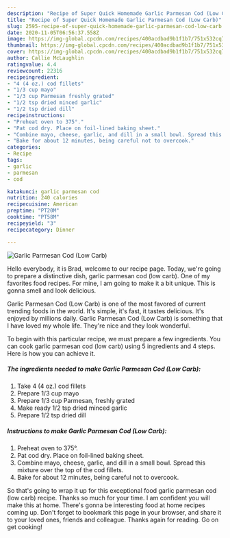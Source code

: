 ```yaml
---
description: "Recipe of Super Quick Homemade Garlic Parmesan Cod (Low Carb)"
title: "Recipe of Super Quick Homemade Garlic Parmesan Cod (Low Carb)"
slug: 2595-recipe-of-super-quick-homemade-garlic-parmesan-cod-low-carb
date: 2020-11-05T06:56:37.558Z
image: https://img-global.cpcdn.com/recipes/400acdbad9b1f1b7/751x532cq70/garlic-parmesan-cod-low-carb-recipe-main-photo.jpg
thumbnail: https://img-global.cpcdn.com/recipes/400acdbad9b1f1b7/751x532cq70/garlic-parmesan-cod-low-carb-recipe-main-photo.jpg
cover: https://img-global.cpcdn.com/recipes/400acdbad9b1f1b7/751x532cq70/garlic-parmesan-cod-low-carb-recipe-main-photo.jpg
author: Callie McLaughlin
ratingvalue: 4.4
reviewcount: 22316
recipeingredient:
- "4 (4 oz.) cod fillets"
- "1/3 cup mayo"
- "1/3 cup Parmesan freshly grated"
- "1/2 tsp dried minced garlic"
- "1/2 tsp dried dill"
recipeinstructions:
- "Preheat oven to 375°."
- "Pat cod dry. Place on foil-lined baking sheet."
- "Combine mayo, cheese, garlic, and dill in a small bowl. Spread this mixture over the top of the cod fillets."
- "Bake for about 12 minutes, being careful not to overcook."
categories:
- Recipe
tags:
- garlic
- parmesan
- cod

katakunci: garlic parmesan cod 
nutrition: 240 calories
recipecuisine: American
preptime: "PT20M"
cooktime: "PT58M"
recipeyield: "3"
recipecategory: Dinner

---
```



![Garlic Parmesan Cod (Low Carb)](https://img-global.cpcdn.com/recipes/400acdbad9b1f1b7/751x532cq70/garlic-parmesan-cod-low-carb-recipe-main-photo.jpg)

Hello everybody, it is Brad, welcome to our recipe page. Today, we're going to prepare a distinctive dish, garlic parmesan cod (low carb). One of my favorites food recipes. For mine, I am going to make it a bit unique. This is gonna smell and look delicious.



Garlic Parmesan Cod (Low Carb) is one of the most favored of current trending foods in the world. It's simple, it's fast, it tastes delicious. It's enjoyed by millions daily. Garlic Parmesan Cod (Low Carb) is something that I have loved my whole life. They're nice and they look wonderful.


To begin with this particular recipe, we must prepare a few ingredients. You can cook garlic parmesan cod (low carb) using 5 ingredients and 4 steps. Here is how you can achieve it.

<!--inarticleads1-->

##### The ingredients needed to make Garlic Parmesan Cod (Low Carb):

1. Take 4 (4 oz.) cod fillets
1. Prepare 1/3 cup mayo
1. Prepare 1/3 cup Parmesan, freshly grated
1. Make ready 1/2 tsp dried minced garlic
1. Prepare 1/2 tsp dried dill




<!--inarticleads2-->

##### Instructions to make Garlic Parmesan Cod (Low Carb):

1. Preheat oven to 375°.
1. Pat cod dry. Place on foil-lined baking sheet.
1. Combine mayo, cheese, garlic, and dill in a small bowl. Spread this mixture over the top of the cod fillets.
1. Bake for about 12 minutes, being careful not to overcook.




So that's going to wrap it up for this exceptional food garlic parmesan cod (low carb) recipe. Thanks so much for your time. I am confident you will make this at home. There's gonna be interesting food at home recipes coming up. Don't forget to bookmark this page in your browser, and share it to your loved ones, friends and colleague. Thanks again for reading. Go on get cooking!
